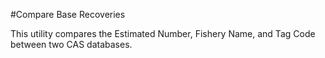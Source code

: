 #Compare Base Recoveries

This utility compares the Estimated Number, Fishery Name, and Tag Code between two CAS databases.

